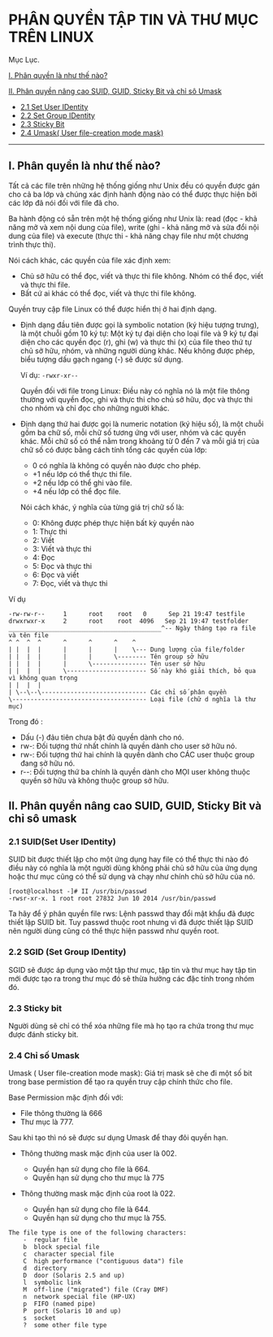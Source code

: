 # PHÂN QUYỀN TẬP TIN VÀ THƯ MỤC TRÊN LINUX
Mục Lục.

[I. Phân quyền là như thế nào?](#1)

[II. Phân quyền nâng cao SUID, GUID, Sticky Bit và chỉ sô Umask](#2)

- [2.1 Set User IDentity](#2.1)
- [2.2 Set Group IDentity](#2.2)
- [2.3 Sticky Bit](#2.3)
- [2.4 Umask( User file-creation mode mask)](#2.4)

---

## <a name="1"> I. Phân quyền là như thế nào? </a>

Tất cả các file trên những hệ thống giống như Unix đều có quyền được gán cho cả ba lớp và chúng xác định hành động nào có thể được thực hiện bởi các lớp đã nói đối với file đã cho.

Ba hành động có sẵn trên một hệ thống giống như Unix là: read (đọc - khả năng mở và xem nội dung của file), write (ghi - khả năng mở và sửa đổi nội dung của file) và execute (thực thi - khả năng chạy file như một chương trình thực thi).

Nói cách khác, các quyền của file xác định xem:

- Chủ sở hữu có thể đọc, viết và thực thi file không.
Nhóm có thể đọc, viết và thực thi file.
- Bất cứ ai khác có thể đọc, viết và thực thi file không.

Quyền truy cập file Linux có thể được hiển thị ở hai định dạng.

- Định dạng đầu tiên được gọi là symbolic notation (ký hiệu tượng trưng), ​​là một chuỗi gồm 10 ký tự: Một ký tự đại diện cho loại file và 9 ký tự đại diện cho các quyền đọc (r), ghi (w) và thực thi (x) của file theo thứ tự chủ sở hữu, nhóm, và những người dùng khác. Nếu không được phép, biểu tượng dấu gạch ngang (-) sẽ được sử dụng.

    Ví dụ:
    `-rwxr-xr--`

    Quyền đối với file trong Linux: Điều này có nghĩa nó là một file thông thường với quyền đọc, ghi và thực thi cho chủ sở hữu, đọc và thực thi cho nhóm và chỉ đọc cho những người khác.

- Định dạng thứ hai được gọi là numeric notation (ký hiệu số), là một chuỗi gồm ba chữ số, mỗi chữ số tương ứng với user, nhóm và các quyền khác. Mỗi chữ số có thể nằm trong khoảng từ 0 đến 7 và mỗi giá trị của chữ số có được bằng cách tính tổng các quyền của lớp:

    - 0 có nghĩa là không có quyền nào được cho phép.
    - +1 nếu lớp có thể thực thi file.
    - +2 nếu lớp có thể ghi vào file.
    - +4 nếu lớp có thể đọc file.

    Nói cách khác, ý nghĩa của từng giá trị chữ số là:

    - 0: Không được phép thực hiện bất kỳ quyền nào
    - 1: Thực thi
    - 2: Viết
    - 3: Viết và thực thi
    - 4: Đọc
    - 5: Đọc và thực thi
    - 6: Đọc và viết
    - 7: Đọc, viết và thực thi


Ví dụ 
```
-rw-rw-r--     1      root    root   0      Sep 21 19:47 testfile
drwxrwxr-x     2      root    root  4096   Sep 21 19:47 testfolder
__________________________________________^-- Ngày tháng tạo ra file và tên file
^ ^  ^  ^      ^      ^      ^    ^
| |  |  |      |      |      |    \--- Dung lượng của file/folder
| |  |  |      |      |      \-------- Tên group sở hữu
| |  |  |      |      \--------------- Tên user sở hữu
| |  |  |      \---------------------- Số này khó giải thích, bỏ qua vì không quan trọng
| |  |  |
| \--\--\----------------------------- Các chỉ số phân quyền
\------------------------------------- Loại file (chữ d nghĩa là thư mục)
```

Trong đó :
- Dấu (-) đảu tiên chưa bật đủ quyền dành cho nó.
- rw-: Đối tượng thứ nhất chính là quyền dành cho user sở hữu nó.
- rw-: Đối tượng thứ hai chính là quyền dành cho CÁC user thuộc group đang sở hữu nó.
- r--: Đối tượng thứ ba chính là quyền dành cho MỌI user không thuộc quyền sở hữu và không thuộc group sở hữu.

## <a name="2"> II. Phân quyền nâng cao SUID, GUID, Sticky Bit và chỉ sô umask </a>

<a name="2.1"></a>
### 2.1 SUID(Set User IDentity)
SUID bit được thiết lập cho một ứng dụng hay file có thể thực thi nào đó điều này có nghĩa là một người dùng không phải chủ sở hữu của ứng dụng hoặc thư mục cũng có thể sử dụng và chạy như chính chủ sở hữu của nó.
```
[root@localhost -]# II /usr/bin/passwd
-rwsr-xr-x. 1 root root 27832 Jun 10 2014 /usr/bin/passwd
```

Ta hãy để ý phân quyền file rws: Lệnh passwd thay đổi mật khẩu đã được thiết lập SUID bit. Tuy passwd thuộc root nhưng vì đã được thiết lập SUID nên người dùng cũng có thể  thực hiện passwd như quyền root.

<a name="2.2"></a>
### 2.2 SGID (Set Group IDentity)
SGID sẽ được áp dụng vào một tập thư mục, tập tin và thư mục hay tập tin mới được tạo ra trong thư mục đó sẽ thừa hưởng  các đặc tính trong nhóm đó.

<a name="2.3"></a>
### 2.3 Sticky bit 
Người dùng sẽ chỉ có thể xóa những file mà họ tạo ra chứa trong thư mục được đánh sticky bit.

<a name="2.4"></a>
### 2.4 Chỉ số Umask 
Umask ( User file-creation mode mask): Giá trị mask sẽ che đi một số bit trong base permistion để tạo ra quyền truy cập chính thức cho file.


Base Permission mặc định đối với:
- File thông thường là  666
- Thư mục là 777.


Sau khi tạo thì nó sẽ được sư dụng Umask để thay đôi quyền hạn.
- Thông thường mask mặc định của user là 002.
    - Quyền hạn sử dụng cho file là 664.
    - Quyền hạn sử dụng cho thư mục là 775

- Thông thường mask mặc định của root là 022.
    - Quyền hạn sử dụng cho file là 644.
    - Quyền hạn sử dụng cho thư mục là 755.


```
The file type is one of the following characters:
    -  regular file
    b  block special file
    c  character special file
    C  high performance ("contiguous data") file
    d  directory
    D  door (Solaris 2.5 and up)
    l  symbolic link
    M  off-line ("migrated") file (Cray DMF)
    n  network special file (HP-UX)
    p  FIFO (named pipe)
    P  port (Solaris 10 and up)
    s  socket
    ?  some other file type
```

